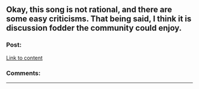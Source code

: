 ## Okay, this song is not rational, and there are some easy criticisms. That being said, I think it is discussion fodder the community could enjoy.

### Post:

[Link to content](https://open.spotify.com/track/1wWJQioZVyiFlAe6hAngYl?si=seQ3Ays4QUWeC4g4eqeCTA)

### Comments:

---

